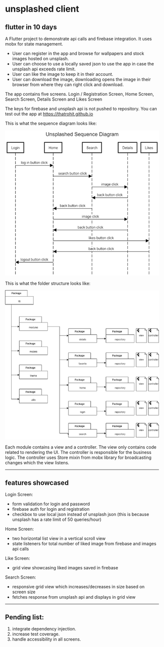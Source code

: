 # unsplashed client

## flutter in 10 days
A Flutter project to demonstrate api calls and firebase integration. It uses mobx for state management.
- User can register in the app and browse for wallpapers and stock images hosted on unsplash.
- User can choose to use a locally saved json to use the app in case the unsplash api exceeds rate limit.
- User can like the image to keep it in their account.
- User can download the image, downloading opens the image in their browser from where they can right click and download.

The app contains five screens.
Login / Registration Screen, Home Screen, Search Screen, Details Screen and Likes Screen

The keys for firebase and unsplash api is not pushed to repository. You can test out the app at https://thatrohit.github.io


This is what the sequence diagram looks like:

![alt text](assets/unsplashed_sequence.png)



This is what the folder structure looks like:

![alt text](assets/unsplashed-folder_structure.drawio.png)

Each module contains a view and a controller. 
The view only contains code related to rendering the UI.
The controller is responsible for the business logic.
The controller uses Store mixin from mobx library for broadcasting changes which the view listens.
****
## features showcased
Login Screen:

- form validation for login and password
- firebase auth for login and registration
- checkbox to use local json instead of unsplash json (this is because unsplash has a rate limit of 50 queries/hour)

Home Screen:

- two horizontal list view in a vertical scroll view
- state listeners for total number of liked image from firebase and images api calls

Like Screen:

- grid view showcasing liked images saved in firebase

Search Screen:

- responsive grid view which increases/decreases in size based on screen size
- fetches response from unsplash api and displays in grid view

****
## Pending list:
1. integrate dependency injection.
2. increase test coverage.
3. handle accessibility in all screens.


